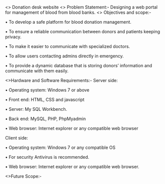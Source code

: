 <> Donation desk website
 <> Problem Statement:-
Designing a web portal for management of blood from blood banks. 
<> Objectives and scope:-

• To develop a safe platform for blood donation management.

• To ensure a reliable communication between donors and patients keeping privacy. 

• To make it easier to communicate with specialized doctors. 

• To allow users contacting admins directly in emergency. 

• To provide a dynamic database that is storing donors’ information and communicate with them easily.
 
  <>Hardware and Software Requirements:-
Server side: 

• Operating system: Windows 7 or above 

• Front end: HTML, CSS and javascript 

• Server: My SQL Workbench. 

• Back end: MySQL, PHP, PhpMyadmin 

• Web browser: Internet explorer or any compatible web browser 

Client side: 

• Operating system: Windows 7 or any compatible OS 

• For security Antivirus is recommended.

• Web browser: Internet explorer or any compatible web browser.


<>Future Scope:-
